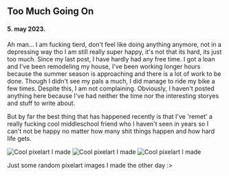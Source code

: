 ## Too Much Going On

#### 5. may 2023.

Ah man... I am fucking tierd, don't feel like doing anything anymore, not in a depressing way tho I am still really super happy, it's not that its hard, its just too much. Since my last post, I have hardly had any free time. I got a loan and I've been remodeling my house, I've been working longer hours because the summer season is approaching and there is a lot of work to be done. Though I didn't see my pals a much, I did manage to ride my bike a few times. Despite this, I am not complaining. Obviously, I haven't posted anything here because I've had neither the time nor the interesting storyes and stuff to write about.

But by far the best thing that has happened recently is that I've 'remet' a really fucking cool middleschool friend who I haven't seen in years so I can't not be happy no matter how many shit things happen and how hard life gets.

![Cool pixelart I made](https://cdn.domza.xyz/diary/fufu_dark.png)
![Cool pixelart I made](https://cdn.domza.xyz/diary/buhu.png)
![Cool pixelart I made](https://cdn.domza.xyz/diary/happy_pumpkin.png)

Just some random pixelart images I made the other day :>
